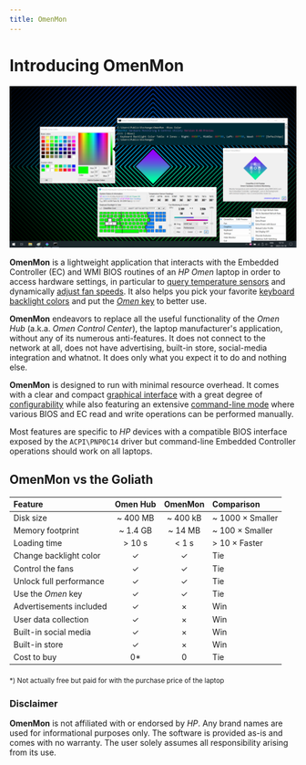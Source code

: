 ```yaml
---
title: OmenMon
---
```


# Introducing OmenMon

![OmenMon graphical mode overview](/pic/gui-overview.png)

**OmenMon** is a lightweight application that interacts with the Embedded Controller (EC) and WMI BIOS routines of an _HP Omen_ laptop in order to access hardware settings, in particular to [query temperature sensors](/gui/#temperature) and dynamically [adjust fan speeds](/gui/#fan-control). It also helps you pick your favorite [keyboard backlight colors](/gui/#keyboard) and put the [_Omen_ key](/config/#key) to better use.

**OmenMon** endeavors to replace all the useful functionality of the _Omen Hub_ (a.k.a. _Omen Control Center_), the laptop manufacturer's application, without any of its numerous anti-features. It does not connect to the network at all, does not have advertising, built-in store, social-media integration and whatnot. It does only what you expect it to do and nothing else.

**OmenMon** is designed to run with minimal resource overhead. It comes with a clear and compact [graphical interface](/gui/) with a great degree of [configurability](/config/) while also featuring an extensive [command-line mode](/cli/) where various BIOS and EC read and write operations can be performed manually. 

Most features are specific to _HP_ devices with a compatible BIOS interface exposed by the `ACPI\PNP0C14` driver but command-line Embedded Controller operations should work on all laptops.

## OmenMon vs the Goliath

| Feature                 | Omen Hub |  OmenMon | Comparison       |
|:------------------------|:--------:|:--------:|:-----------------|
| Disk size               | ~ 400 MB | ~ 400 kB | ~ 1000 × Smaller |
| Memory footprint        | ~ 1.4 GB | ~ 14 MB  | ~ 100 × Smaller  |
| Loading time            | > 10 s   | < 1 s    | > 10 × Faster    |
| Change backlight color  | ✓        | ✓        | Tie              |
| Control the fans        | ✓        | ✓        | Tie              |
| Unlock full performance | ✓        | ✓        | Tie              |
| Use the _Omen_ key      | ✓        | ✓        | Tie              |
| Advertisements included | ✓        | ×        | Win              |
| User data collection    | ✓        | ×        | Win              |
| Built-in social media   | ✓        | ×        | Win              |
| Built-in store          | ✓        | ×        | Win              |
| Cost to buy             | 0*       | 0        | Tie              |

<sub>*) Not actually free but paid for with the purchase price of the laptop</sub>

### Disclaimer

**OmenMon** is not affiliated with or endorsed by _HP_. Any brand names are used for informational purposes only. The software is provided as-is and comes with no warranty. The user solely assumes all responsibility arising from its use.
